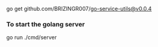 go get  github.com/BRIZINGR007/go-service-utils@v0.0.4




### To start  the  golang server  

go run ./cmd/server